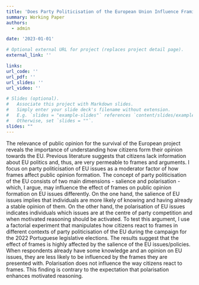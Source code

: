```yaml
---
title: 'Does Party Politicisation of the European Union Influence Framing Effects on Public Opinion Formation? Evidence from a Survey Experiment'
summary: Working Paper
authors:
  - admin

date: '2023-01-01'

# Optional external URL for project (replaces project detail page).
external_link: ''

links:
url_code: ''
url_pdf: ''
url_slides: ''
url_video: ''

# Slides (optional).
#   Associate this project with Markdown slides.
#   Simply enter your slide deck's filename without extension.
#   E.g. `slides = "example-slides"` references `content/slides/example-slides.md`.
#   Otherwise, set `slides = ""`.
slides: ""
---
```


The relevance of public opinion for the survival of the European project reveals the importance of understanding how citizens form their opinion towards the EU. Previous literature suggests that citizens lack information about EU politics and, thus, are very permeable to frames and arguments. I focus on party politicisation of EU issues as a moderator factor of how frames affect public opinion formation. The concept of party politicisation of the EU consists of two main dimensions - salience and polarisation - which, I argue, may influence the effect of frames on public opinion formation on EU issues differently. On the one hand, the salience of EU issues implies that individuals are more likely of knowing and having already a stable opinion of them. On the other hand, the polarisation of EU issues indicates individuals which issues are at the centre of party competition and when motivated reasoning should be activated. To test this argument, I use a factorial experiment that manipulates how citizens react to frames in different contexts of party politicisation of the EU during the campaign for the 2022 Portuguese legislative elections. The results suggest that the effect of frames is highly affected by the salience of the EU issues/policies. When respondents already have some knowledge and an opinion on EU issues, they are less likely to be influenced by the frames they are presented with. Polarisation does not influence the way citizens react to frames. This finding is contrary to the expectation that polarisation enhances motivated reasoning.
